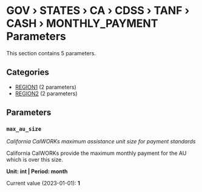 # GOV › STATES › CA › CDSS › TANF › CASH › MONTHLY_PAYMENT Parameters

This section contains 5 parameters.

## Categories

- [REGION1](region1/index.md) (2 parameters)
- [REGION2](region2/index.md) (2 parameters)

## Parameters

### `max_au_size`
*California CalWORKs maximum assistance unit size for payment standards*

California CalWORKs provide the maximum monthly payment for the AU which is over this size.

**Unit: int | Period: month**

Current value (2023-01-01): **1**

